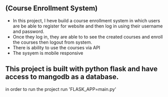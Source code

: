 
## (Course Enrollment System)

- In this project, I heve build a course enrollment system in which users are be able to register for website and then log in using their username and password.
- Once they log in, they are able to to see the created courses and enroll the courses then logout from system.
- There is ability to use the courses via API
- The sysyem is mobile responsive

## This project is built with python flask and have access to mangodb as a database.

in order to run the project run 'FLASK_APP=main.py'
